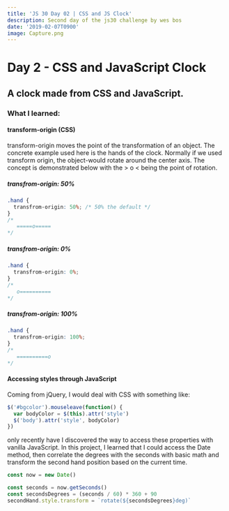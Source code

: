 ```yaml
---
title: 'JS 30 Day 02 | CSS and JS Clock'
description: Second day of the js30 challenge by wes bos
date: '2019-02-07T0900'
image: Capture.png
---
```


# Day 2 - CSS and JavaScript Clock

## A clock made from CSS and JavaScript.

### What I learned:

#### transform-origin (CSS)

transform-origin moves the point of the transformation of an object. The concrete example used here is the hands of the clock. Normally if we used transform origin, the object-would rotate around the center axis. The concept is demonstrated below with the > o < being the point of rotation.

##### transfrom-origin: 50%

```css
.hand {
  transfrom-origin: 50%; /* 50% the default */
}
/*
   =====o=====
*/
```

##### transfrom-origin: 0%

```css
.hand {
  transfrom-origin: 0%;
}
/*
   o==========
*/
```

##### transfrom-origin: 100%

```css
.hand {
  transfrom-origin: 100%;
}
/*
   ==========o
*/
```

#### Accessing styles through JavaScript

Coming from jQuery, I would deal with CSS with something like:

```javascript
$('#bgcolor').mouseleave(function() {
  var bodyColor = $(this).attr('style')
  $('body').attr('style', bodyColor)
})
```

only recently have I discovered the way to access these properties with vanilla JavaScript. In this project, I learned that I could access the Date method, then correlate the degrees with the seconds with basic math and transform the second hand position based on the current time.

```javascript
const now = new Date()

const seconds = now.getSeconds()
const secondsDegrees = (seconds / 60) * 360 + 90
secondHand.style.transform = `rotate(${secondsDegrees}deg)`
```
